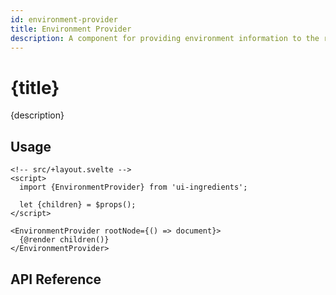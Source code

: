 ```yaml
---
id: environment-provider
title: Environment Provider
description: A component for providing environment information to the rest of the application.
---
```


# {title}

{description}

## Usage

```svelte
<!-- src/+layout.svelte -->
<script>
  import {EnvironmentProvider} from 'ui-ingredients';

  let {children} = $props();
</script>

<EnvironmentProvider rootNode={() => document}>
  {@render children()}
</EnvironmentProvider>
```

## API Reference

<api>
